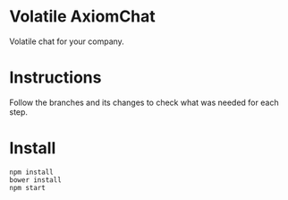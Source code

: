 # Volatile AxiomChat

Volatile chat for your company.

# Instructions

Follow the branches and its changes to check what was needed for each step.

# Install

    npm install
    bower install
    npm start
